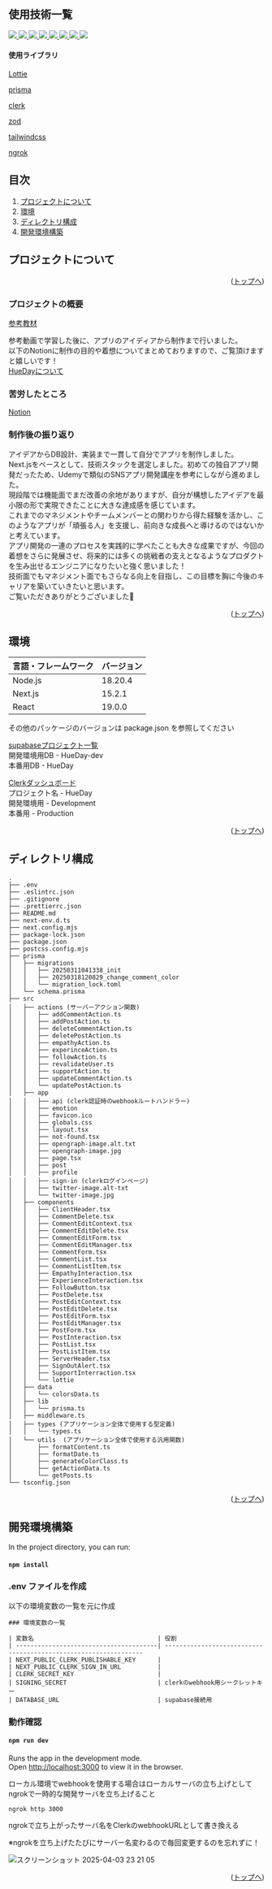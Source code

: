 <div id="top"></div>

## 使用技術一覧

<div style="display: inline">

  <!-- フロントエンドのフレームワーク一覧 -->
  <a href="https://nodejs.org/ja">
  <img src="https://img.shields.io/badge/-Node.js-000000.svg?logo=node.js&style=for-the-badge">
  </a>
  <a href="https://nextjs.org/">
  <img src="https://img.shields.io/badge/-Next.js-blue.svg?logo=next.js&style=for-the-badge">
  </a>
  <!-- フロントエンドの言語 -->
  <a href="http://ja.react.dev/">
  <img src="https://img.shields.io/badge/-React-23272f.svg?logo=react&style=for-the-badge">
  </a>
  <a href="https://www.typescriptlang.org/">
  <img src="https://img.shields.io/badge/-Typescript-FFF.svg?logo=typescript&style=for-the-badge">
  </a>
  
  <!-- ミドルウェア -->
  <a href="https://supabase.com/">
  <img src="https://img.shields.io/badge/-supabase-272822.svg?logo=supabase&style=for-the-badge">
  </a>
  <a href="https://www.prisma.io/?utm_medium=sidebar-promo&utm_source=docs&utm_campaign=managed-connection-pool">
  <img src="https://img.shields.io/badge/-prisma-55C500.svg?logo=prisma&style=for-the-badge">
  </a>
  <a href="https://clerk.com/">
  <img src="https://img.shields.io/badge/-Clerk-5881D8.svg?logo=clerk&style=for-the-badge">
  </a>
  <a href="http://ngrok.com/">
  <img src="https://img.shields.io/badge/-ngrok-FF1B2D.svg?logo=ngrok&style=for-the-badge">
  </a>

</div>

#### 使用ライブラリ

<div>
  <!-- 使用ライブラリ -->
  <p><a href="https://lottiefiles.com/jp/">Lottie</a></p>
  <p><a href="https://www.prisma.io">prisma</a></p>
  <p><a href="https://clerk.com/">clerk</a></p>
  <p><a href="https://zod.dev/">zod</a></p>
  <p><a href="https://tailwindcss.com/">tailwindcss</a></p>
  <p><a href="http://ngrok.com/">ngrok</a></p>
</div>


## 目次

1. [プロジェクトについて](#プロジェクトについて)
2. [環境](#環境)
3. [ディレクトリ構成](#ディレクトリ構成)
4. [開発環境構築](#開発環境構築)


<!-- プロジェクトの概要を記載 -->

## プロジェクトについて

<p align="right">(<a href="#top">トップへ</a>)</p>

<!-- プロジェクトの環境を記載 -->
### プロジェクトの概要

<a href="https://www.udemy.com/course/nextjs15-newhooks-with-sns-dev/?couponCode=KEEPLEARNING">参考教材</a>

<p>
  参考動画で学習した後に、アプリのアイディアから制作まで行いました。<br />
  以下のNotionに制作の目的や着想についてまとめておりますので、ご覧頂けますと嬉しいです！<br />
  <a href="https://www.notion.so/HueDay-1ccdf53fe25a8002ac19e6ac36d37481?pvs=4" target="_blank">HueDayについて</a>
</p>

### 苦労したところ
<a href="https://www.notion.so/1b3df53fe25a80e484def839876f8f5f?pvs=4">Notion</a>

### 制作後の振り返り

<p>
  アイデアからDB設計、実装まで一貫して自分でアプリを制作しました。<br />
  Next.jsをベースとして、技術スタックを選定しました。初めての独自アプリ開発だったため、Udemyで類似のSNSアプリ開発講座を参考にしながら進めました。<br />
  現段階では機能面でまだ改善の余地がありますが、自分が構想したアイデアを最小限の形で実現できたことに大きな達成感を感じています。<br />
  これまでのマネジメントやチームメンバーとの関わりから得た経験を活かし、このようなアプリが「頑張る人」を支援し、前向きな成長へと導けるのではないかと考えています。<br />
  アプリ開発の一連のプロセスを実践的に学べたことも大きな成果ですが、今回の着想をさらに発展させ、将来的には多くの挑戦者の支えとなるようなプロダクトを生み出せるエンジニアになりたいと強く思いました！<br />
  技術面でもマネジメント面でもさらなる向上を目指し、この目標を胸に今後のキャリアを築いていきたいと思います。<br />
  ご覧いただきありがとうございました🙇
</p>

<p align="right">(<a href="#top">トップへ</a>)</p>

## 環境

<!-- 言語、フレームワーク、ミドルウェア、インフラの一覧とバージョンを記載 -->

| 言語・フレームワーク  | バージョン |
| --------------------- | ---------- |
| Node.js               | 18.20.4    |
| Next.js               | 15.2.1     |
| React                 | 19.0.0     |

その他のパッケージのバージョンは package.json を参照してください

<a href="https://supabase.com/dashboard/projects">supabaseプロジェクト一覧</a>  
開発環境用DB - HueDay-dev  
本番用DB - HueDay  

<a href="https://dashboard.clerk.com/apps/app_2taA5DVxFz0U5n2G4vBp9OrOgMx/instances/ins_2taA57RC5x7gaANrfSejJ1a0dWy">Clerkダッシュボード</a>  
プロジェクト名 - HueDay  
開発環境用 - Development  
本番用 - Production  


<p align="right">(<a href="#top">トップへ</a>)</p>


## ディレクトリ構成

```
.
├── .env
├── .eslintrc.json
├── .gitignore
├── .prettierrc.json
├── README.md
├── next-env.d.ts
├── next.config.mjs
├── package-lock.json
├── package.json
├── postcss.config.mjs
├── prisma
│   ├── migrations
│   │   ├── 20250311041338_init
│   │   ├── 20250318120829_change_comment_color
│   │   └── migration_lock.toml
│   └── schema.prisma
├── src
│   ├── actions (サーバーアクション関数)
│   │   ├── addCommentAction.ts
│   │   ├── addPostAction.ts
│   │   ├── deleteCommentAction.ts
│   │   ├── deletePostAction.ts
│   │   ├── empathyAction.ts
│   │   ├── experinceAction.ts
│   │   ├── followAction.ts
│   │   ├── revalidateUser.ts
│   │   ├── supportAction.ts
│   │   ├── updateCommentAction.ts
│   │   └── updatePostAction.ts
│   ├── app
│   │   ├── api (clerk認証時のwebhookルートハンドラー)
│   │   ├── emotion
│   │   ├── favicon.ico
│   │   ├── globals.css
│   │   ├── layout.tsx
│   │   ├── not-found.tsx
│   │   ├── opengraph-image.alt.txt
│   │   ├── opengraph-image.jpg
│   │   ├── page.tsx
│   │   ├── post
│   │   ├── profile
│   │   ├── sign-in (clerkログインページ)
│   │   ├── twitter-image.alt-txt
│   │   └── twitter-image.jpg
│   ├── components
│   │   ├── ClientHeader.tsx
│   │   ├── CommentDelete.tsx
│   │   ├── CommentEditContext.tsx
│   │   ├── CommentEditDelete.tsx
│   │   ├── CommentEditForm.tsx
│   │   ├── CommentEditManager.tsx
│   │   ├── CommentForm.tsx
│   │   ├── CommentList.tsx
│   │   ├── CommentListItem.tsx
│   │   ├── EmpathyInteraction.tsx
│   │   ├── ExperienceInteraction.tsx
│   │   ├── FollowButton.tsx
│   │   ├── PostDelete.tsx
│   │   ├── PostEditContext.tsx
│   │   ├── PostEditDelete.tsx
│   │   ├── PostEditForm.tsx
│   │   ├── PostEditManager.tsx
│   │   ├── PostForm.tsx
│   │   ├── PostInteraction.tsx
│   │   ├── PostList.tsx
│   │   ├── PostListItem.tsx
│   │   ├── ServerHeader.tsx
│   │   ├── SignOutAlert.tsx
│   │   ├── SupportInterraction.tsx
│   │   └── lottie
│   ├── data
│   │   └── colorsData.ts
│   ├── lib
│   │   └── prisma.ts
│   ├── middleware.ts
│   ├── types (アプリケーション全体で使用する型定義)
│   │   └── types.ts
│   └── utils  (アプリケーション全体で使用する汎用関数)
│       ├── formatContent.ts
│       ├── formatDate.ts
│       ├── generateColorClass.ts
│       ├── getActionData.ts
│       └── getPosts.ts
└── tsconfig.json
```

<p align="right">(<a href="#top">トップへ</a>)</p>


## 開発環境構築

In the project directory, you can run:

#### `npm install`

### .env ファイルを作成

以下の環境変数の一覧を元に作成

```
### 環境変数の一覧

| 変数名                                  | 役割                                   
| ---------------------------------------| ----------------------------------------------------------------
| NEXT_PUBLIC_CLERK_PUBLISHABLE_KEY      | 
| NEXT_PUBLIC_CLERK_SIGN_IN_URL          | 
| CLERK_SECRET_KEY                       |
| SIGNING_SECRET                         | clerkのwebhook用シークレットキー
| DATABASE_URL                           | supabase接続用

```

### 動作確認

#### `npm run dev`

Runs the app in the development mode.\
Open [http://localhost:3000](http://localhost:3000) to view it in the browser.

<p>ローカル環境でwebhookを使用する場合はローカルサーバの立ち上げとしてngrokで一時的な開発サーバを立ち上げること</p>

```
ngrok http 3000
```

<p>ngrokで立ち上がったサーバ名をClerkのwebhookURLとして書き換える</p>
<p>※ngrokを立ち上げたたびにサーバー名変わるので毎回変更するのを忘れずに！</p>

![スクリーンショット 2025-04-03 23 21 05](https://github.com/user-attachments/assets/ec8a37d4-3286-45c4-b9c4-3f0d39f31fa8)



<p align="right">(<a href="#top">トップへ</a>)</p>


